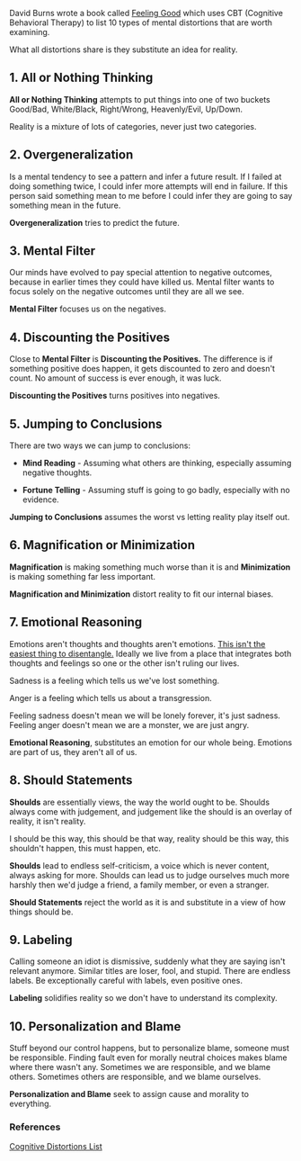 ﻿David Burns wrote a book called  [Feeling Good](https://www.amazon.com/Feeling-Good-New-Mood-Therapy-ebook/dp/B009UW5X4C/) which uses CBT (Cognitive Behavioral Therapy) to list 10 types of mental distortions that are worth examining.  
  
What all distortions share is they substitute an idea for reality.

## 1. All or Nothing Thinking

**All or Nothing Thinking**  attempts to put things into one of two buckets Good/Bad, White/Black, Right/Wrong, Heavenly/Evil, Up/Down.

 Reality is a mixture of lots of categories, never just two categories.

## 2. Overgeneralization

 Is a mental tendency to see a pattern and infer a future result. If I failed at doing something twice, I could infer more attempts will end in failure. If this person said something mean to me before I could infer they are going to say something mean in the future.

**Overgeneralization**  tries to predict the future.

## 3. Mental Filter

 Our minds have evolved to pay special attention to negative outcomes, because in earlier times they could have killed us. Mental filter wants to focus solely on the negative outcomes until they are all we see.

**Mental Filter**  focuses us on the negatives.

## 4. Discounting the Positives

 Close to **Mental Filter** is  **Discounting the Positives.** The difference is if something positive does happen, it gets discounted to zero and doesn't count. No amount of success is ever enough, it was luck.

**Discounting the Positives** turns positives into negatives.

## 5. Jumping to Conclusions

 There are two ways we can jump to conclusions:


 - **Mind Reading** - Assuming what others are thinking, especially assuming negative thoughts.

 - **Fortune Telling**  - Assuming stuff is going to go badly, especially with no evidence.

**Jumping to Conclusions** assumes the worst vs letting reality play itself out.

## 6. Magnification or Minimization

**Magnification** is making something much worse than it is and **Minimization**  is making something far less important.

**Magnification and Minimization** distort reality to fit our internal biases.

## 7. Emotional Reasoning

 Emotions aren't thoughts and thoughts aren't emotions.  [This isn't the easiest thing to disentangle.](https://ytp.uoregon.edu/sites/ytp2.uoregon.edu/files/Feelings%20Wheel%20in%20PDF.pdf)  Ideally we live from a place that integrates both thoughts and feelings so one or the other isn't ruling our lives.

Sadness is a feeling which tells us we've lost something.

Anger is a feeling which tells us about a transgression.

Feeling sadness doesn't mean we will be lonely forever, it's just sadness. Feeling anger doesn't mean we are a monster, we are just angry.

**Emotional Reasoning**, substitutes an emotion for our whole being. Emotions are part of us, they aren't all of us.

## 8. Should Statements 

**Shoulds** are essentially views, the way the world ought to be. Shoulds always come with judgement, and judgement like the should is an overlay of reality, it isn't reality.

I should be this way, this should be that way, reality should be this way, this shouldn't happen, this must happen, etc.

**Shoulds**  lead to endless self-criticism, a voice which is never content, always asking for more. Shoulds can lead us to judge ourselves much more harshly then we'd judge a friend, a family member, or even a stranger.

**Should Statements**  reject the world as it is and substitute in a view of how things should be.

## 9. Labeling
Calling someone an idiot is dismissive, suddenly what they are saying isn't relevant anymore. Similar titles are loser, fool, and stupid. There are endless labels. Be exceptionally careful with labels, even positive ones.

**Labeling** solidifies reality so we don't have to understand its complexity.

## 10. Personalization and Blame

Stuff beyond our control happens, but to personalize blame, someone must be responsible. Finding fault even for morally neutral choices makes blame where there wasn't any. Sometimes we are responsible, and we blame others. Sometimes others are responsible, and we blame ourselves.

**Personalization and Blame** seek to assign cause and morality to everything.

  
### References
[Cognitive Distortions List](https://arfamiliesfirst.com/wp-content/uploads/2013/05/Cognitive-Distortions.pdf)
